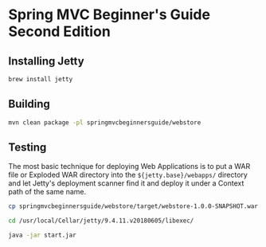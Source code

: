 # Spring MVC Beginner's Guide Second Edition

## Installing Jetty

```bash
brew install jetty
```

## Building

```bash
mvn clean package -pl springmvcbeginnersguide/webstore
```

## Testing

The most basic technique for deploying Web Applications is to put a WAR file or Exploded WAR directory into the `${jetty.base}/webapps/` directory and let Jetty's deployment scanner find it and deploy it under a Context path of the same name.
```bash
cp springmvcbeginnersguide/webstore/target/webstore-1.0.0-SNAPSHOT.war /usr/local/Cellar/jetty/9.4.11.v20180605/libexec/webapps/webstore.war

cd /usr/local/Cellar/jetty/9.4.11.v20180605/libexec/

java -jar start.jar
```

